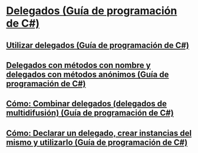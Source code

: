 # [Delegados (Guía de programación de C#)](index.md)
## [Utilizar delegados (Guía de programación de C#)](using-delegates.md)
## [Delegados con métodos con nombre y delegados con métodos anónimos (Guía de programación de C#)](delegates-with-named-vs-anonymous-methods.md)
## [Cómo: Combinar delegados (delegados de multidifusión) (Guía de programación de C#)](how-to-combine-delegates-multicast-delegates.md)
## [Cómo: Declarar un delegado, crear instancias del mismo y utilizarlo (Guía de programación de C#)](how-to-declare-instantiate-and-use-a-delegate.md)
